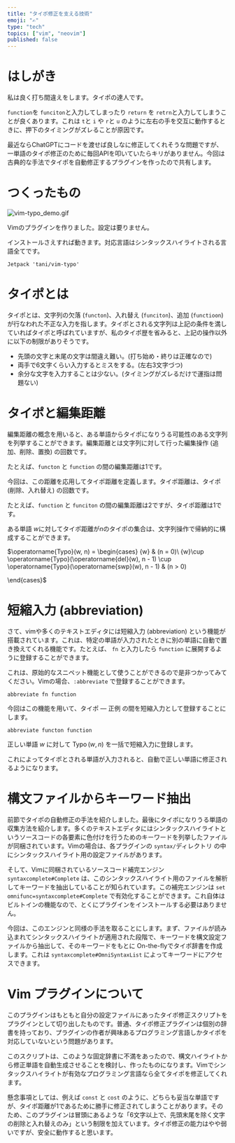 ```yaml
---
title: "タイポ修正を支える技術"
emoji: "✍️"
type: "tech"
topics: ["vim", "neovim"]
published: false
---
```


# はしがき

私は良く打ち間違えをします。タイポの達人です。

`function`を `funciton`と入力してしまったり `return` を `retrn`と入力してしまうことが良くあります。これは `t`と `i` や `r`と `u` のように左右の手を交互に動作するときに、押下のタイミングがズレることが原因です。

最近ならChatGPTにコードを渡せば良しなに修正してくれそうな問題ですが、一単語のタイポ修正のために毎回APIを叩いていたらキリがありません。今回は古典的な手法でタイポを自動修正するプラグインを作ったので共有します。

# つくったもの

![vim-typo_demo.gif](https://user-images.githubusercontent.com/5019902/248715206-dd75b622-231e-4785-a294-516f25b62eef.gif)

Vimのプラグインを作りました。設定は要りません。

インストールさえすれば動きます。対応言語はシンタックスハイライトされる言語全てです。

```
Jetpack 'tani/vim-typo'
```

# タイポとは

タイポとは、文字列の欠落 (`functon`)、入れ替え (`funciton`)、追加 (`functioon`) が行なわれた不正な入力を指します。タイポとされる文字列は上記の条件を満していればタイポと呼ばれていますが、私のタイポ歴を省みると、上記の操作以外に以下の制限がありそうです。

- 先頭の文字と末尾の文字は間違え難い。(打ち始め・終りは正確なので)
- 両手で6文字くらい入力するとミスをする。(左右3文字づつ)
- 余分な文字を入力することは少ない。(タイミングがズレるだけで運指は問題ない)

# タイポと編集距離

編集距離の概念を用いると、ある単語からタイポになりうる可能性のある文字列を列挙することができます。編集距離とは文字列に対して行った編集操作 (追加、削除、置換) の回数です。

たとえば、`functon` と `function` の間の編集距離は1です。

今回は、この距離を応用してタイポ距離を定義します。タイポ距離は、タイポ(削除、入れ替え) の回数です。

たとえば、`function` と `funciton` の間の編集距離は2ですが、タイポ距離は1です。

ある単語 $w$に対してタイポ距離が$n$のタイポの集合は、文字列操作で帰納的に構成することができます。

$\operatorname{Typo}(w, n) = \begin{cases} 
\{w\} & (n = 0)\\
\{w\}\cup \operatorname{Typo}(\operatorname{del}(w), n - 1) \cup \operatorname{Typo}(\operatorname{swp}(w), n - 1) & (n > 0)

\end{cases}$

# 短縮入力 (abbreviation)

さて、vimや多くのテキストエディタには短縮入力 (abbreviation) という機能が搭載されています。これは、特定の単語が入力されたときに別の単語に自動で置き換えてくれる機能です。たとえば、 `fn` と入力したら `function` に展開するように登録することができます。

これは、原始的なスニペット機能として使うことができるので是非つかってみてください。Vimの場合、`:abbreviate` で登録することができます。

```
abbreviate fn function
```

今回はこの機能を用いて、タイポ — 正例 の間を短縮入力として登録することにします。

```
abbreviate functon function
```

正しい単語 $w$ に対して $\operatorname{Typo}(w, n)$ を一括で短縮入力に登録します。

これによってタイポとされる単語が入力されると、自動で正しい単語に修正されるようになります。

# 構文ファイルからキーワード抽出

前節でタイポの自動修正の手法を紹介しました。最後にタイポになりうる単語の収集方法を紹介します。多くのテキストエディタにはシンタックスハイライトというソースコードの各要素に色付けを行うためのキーワードを列挙したファイルが同梱されています。Vimの場合は、各プラグインの `syntax/`ディレクトリ の中にシンタックスハイライト用の設定ファイルがあります。

そして、Vimに同梱されているソースコード補完エンジン `syntaxcomplete#Complete` は、このシンタックスハイライト用のファイルを解析してキーワードを抽出していることが知られています。この補完エンジンは `set omnifunc=syntaxcomplete#Complete` で有効化することができます。これ自体はビルトインの機能なので、とくにプラグインをインストールする必要はありません。

今回は、このエンジンと同様の手法を取ることにします。まず、ファイルが読み込まれてシンタックスハイライトが適用された段階で、キーワードを構文設定ファイルから抽出して、そのキーワードをもとに On-the-flyでタイポ辞書を作成します。これは `syntaxcomplete#OmniSyntaxList` によってキーワードにアクセスできます。

# Vim プラグインについて

このプラグインはもともと自分の設定ファイルにあったタイポ修正スクリプトをプラグインとして切り出したものです。普通、タイポ修正プラグインは個別の辞書を持っており、プラグインの作者が興味あるプログラミング言語しかタイポを対応していないという問題があります。

このスクリプトは、このような固定辞書に不満をあったので、構文ハイライトから修正単語を自動生成させることを検討し、作ったものになります。Vimでシンタックスハイライトが有効なプログラミング言語なら全てタイポを修正してくれます。

懸念事項としては、例えば `const` と `cost` のように、どちらも妥当な単語ですが、タイポ距離が1であるために勝手に修正されてしまうことがあります。そのため、このプラグインは冒頭にあるような「6文字以上で、先頭末尾を除く文字の削除と入れ替えのみ」という制限を加えています。タイポ修正の能力はやや弱いですが、安全に動作すると思います。
